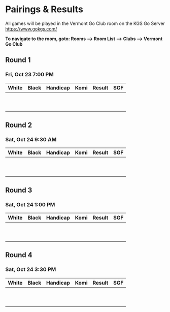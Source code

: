 # Pairings & Results

All games will be played in the Vermont Go Club room on the KGS Go Server https://www.gokgs.com/

__To navigate to the room, goto: Rooms –> Room List –> Clubs –> Vermont Go Club__



## Round 1
### Fri, Oct 23	7:00 PM

| White       			| Black       			| Handicap 					| Komi 							| Result 						| SGF 						  |
| :--------- 				| :---------- 			| :------: 					| :---: 						| :----: 						| :----: 						|
|										|									|										|										|										|                   |
|										|										|										|										|										|                   |
|										|										|										|										|										|                   |
|										|										|										|										|										|                   |
|										|										|										|										|										|                   |
|										|										|										|										|										|                   |  
|										|										|										|										|										|                   |
|										|										|										|										|										|                   |
|										|										|										|										|										|                   |
|										|										|										|										|										|                   |

## Round 2
### Sat, Oct 24	9:30 AM

| White       			| Black       			| Handicap 					| Komi 							| Result 						| SGF 						  |
| :--------- 				| :---------- 			| :------: 					| :---: 						| :----: 						| :----: 						|
|										|										|										|										|										|                   |
|										|										|										|										|										|                   |
|										|										|										|										|										|                   |
|										|										|										|										|										|                   |
|										|										|										|										|										|                   |
|										|										|										|										|										|                   |  
|										|										|										|										|										|                   |
|										|										|										|										|										|                   |
|										|										|										|										|										|                   |
|										|										|										|										|										|                   |

## Round 3
### Sat, Oct 24	1:00 PM

| White       			| Black       			| Handicap 					| Komi 							| Result 						| SGF 						  |
| :--------- 				| :---------- 			| :------: 					| :---: 						| :----: 						| :----: 						|
|										|										|										|										|										|                   |
|										|										|										|										|										|                   |
|										|										|										|										|										|                   |
|										|										|										|										|										|                   |
|										|										|										|										|										|                   |
|										|										|										|										|										|                   |  
|										|										|										|										|										|                   |
|										|										|										|										|										|                   |
|										|										|										|										|										|                   |
|										|										|										|										|										|                   |

## Round 4
### Sat, Oct 24	3:30 PM

| White       			| Black       			| Handicap 					| Komi 							| Result 						| SGF 						  |
| :--------- 				| :---------- 			| :------: 					| :---: 						| :----: 						| :----: 						|
|										|										|										|										|										|                   |
|										|										|										|										|										|                   |
|										|										|										|										|										|                   |
|										|										|										|										|										|                   |
|										|										|										|										|										|                   |
|										|										|										|										|										|                   |  
|										|										|										|										|										|                   |
|										|										|										|										|										|                   |
|										|										|										|										|										|                   |
|										|										|										|										|										|                   |

